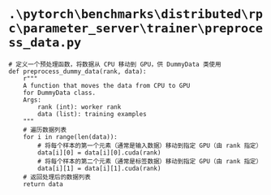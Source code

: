 # `.\pytorch\benchmarks\distributed\rpc\parameter_server\trainer\preprocess_data.py`

```
# 定义一个预处理函数，将数据从 CPU 移动到 GPU，供 DummyData 类使用
def preprocess_dummy_data(rank, data):
    r"""
    A function that moves the data from CPU to GPU
    for DummyData class.
    Args:
        rank (int): worker rank
        data (list): training examples
    """
    # 遍历数据列表
    for i in range(len(data)):
        # 将每个样本的第一个元素（通常是输入数据）移动到指定 GPU（由 rank 指定）
        data[i][0] = data[i][0].cuda(rank)
        # 将每个样本的第二个元素（通常是标签数据）移动到指定 GPU（由 rank 指定）
        data[i][1] = data[i][1].cuda(rank)
    # 返回处理后的数据列表
    return data
```